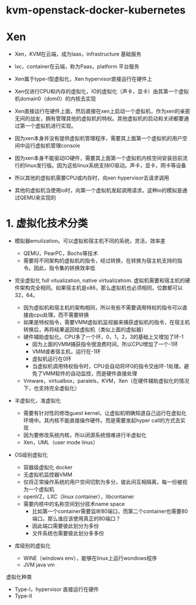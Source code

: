 # kvm-openstack-docker-kubernetes

# Xen
- Xen，KVM在云端，成为Iaas，infrastructure 基础服务
- lxc，container在云端，称为Paas，platform 平台服务


- Xen属于type-I型虚拟化，Xen hypervisor直接运行在硬件上
- Xen仅进行CPU和内存的虚拟化，IO的虚拟化（声卡，显卡）由其第一个虚拟机domain0（dom0）的内核去实现
- Xen直接运行在硬件上面，然后直接在xen上启动一个虚拟机，作为xen的亲密无间的战友，拥有管理其他的虚拟机的特权。其他虚拟机的启动和关闭都要通过第一个虚拟机进行实现。
- 因为xen本身并没有提供虚拟机管理程序，需要其上面第一个虚拟机的用户空间中运行虚拟机管理console
- 因为xen本身不能驱动IO硬件，需要其上面第一个虚拟机内核空间安装目前流行的linux发行版。因为这些linux系统支持IO驱动。声卡，显卡，网卡等设备
- 所以其他的虚拟机需要CPU或内存时，向xen hypervisor去请求调用
- 其他的虚拟机当使用io时，向第一个虚拟机发起调用请求。这种io的模拟是通过QEMU来实现的








# 1. 虚拟化技术分类
- 模拟器emulization。可以虚拟和宿主机不同的系统，灵活，效率差
  - QEMU，PearPC，Bochs等技术
  - 需要将不同架构的虚拟机的指令，经过转换，在转换为宿主机支持的指令。因此，指令集的转换效率低
- 完全虚拟化 full vitualization, native virtualizatiom. 虚拟机需要和宿主机的硬件架构完全相同。如果宿主机是x86，那么虚拟机也必须相同，位数都可以32，64。
  - 因为虚拟机和宿主机的架构相同，所以有些不需要调用特权的指令可以直接由cpu处理，而不需要转换
  - 如果是特权指令，需要VMM虚拟机监视器来捕获虚拟机的指令，在宿主机转换后，再将结果返回给虚拟机（类似上面的虚拟器）
  - 硬件辅助虚拟化。CPU多了一个环，0，1，2，3的基础上又增加了环-1
    - 因为上面的VMM捕获指令很浪费时间，所以CPU增加了一个-1环
    - VMM或者宿主机，运行在-1环
    - 虚拟机运行在0环
    - 当虚拟机调用特权指令时，CPU会自动将环0的指令交由环-1处理。避免了VMM软件的自动监控，而是硬件直接处理
  - Vmware，virtualbox，paralels，KVM，Xen（在硬件辅助虚拟化的情况下，也支持完全虚拟化）
- 半虚拟化，准虚拟化
  - 需要有针对性的修改guest kernel，让虚拟机明确知道自己运行在虚拟化环境中。其内核不能直接操作硬件。而是需要发起hyper call的方式去实现
  - 因为要修改系统内核，所以闭源系统很难进行半虚拟化
  - Xen，UML（user mode linux）
  
- OS级别虚拟化
  - 容器级虚拟化 docker
  - 无虚拟机监控器VMM
  - 仅将正常操作系统的用户空间切割为多分，彼此间互相隔离，每一份被视为一个虚拟机
  - openVZ，LXC（linux container），libcontainer
  - 需要内核中的名称空间划分技术name space
    - 比如第一个container需要监听80端口，而第二个container也需要80端口。那么谁应该使用真正的80端口？
    - 因此端口需要彼此划分为多份
    - 文件系统也需要彼此划分多多份
- 库级别的虚拟化
  - WINE（windows env），能够在linux上运行wondows程序
  - JVM java vm

虚拟化种类

- Type-I，hypervisor 直接运行在硬件
- Type-II
  
  









